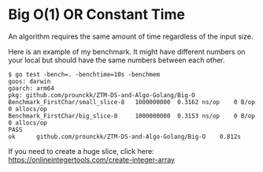# Big O(1) OR Constant Time

An algorithm requires the same amount of time regardless of the input size.


Here is an example of my benchmark. It might have different numbers on your local but should have the same numbers between each other. 
```
$ go test -bench=. -benchtime=10s -benchmem
goos: darwin
goarch: arm64
pkg: github.com/prounckk/ZTM-DS-and-Algo-Golang/Big-O
Benchmark_FirstChar/small_slice-8   1000000000  0.3162 ns/op    0 B/op  0 allocs/op
Benchmark_FirstChar/big_slice-8     1000000000  0.3153 ns/op    0 B/op  0 allocs/op
PASS
ok  	github.com/prounckk/ZTM-DS-and-Algo-Golang/Big-O	0.812s
```


If you need to create a huge slice, click here: https://onlineintegertools.com/create-integer-array